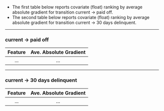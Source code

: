 - The first table below reports covariate (float) ranking by average absolute gradient for transition current -> paid off.
- The second table below reports covariate (float) ranking by average absolute gradient for transition current -> 30 days delinquent.

------
### current -> paid off

| Feature                                                               | Ave. Absolute Gradient |
|:---------------------------------------------------------------------:|:----------------------:|
| ...                                                                   | ...                    |

------
### current -> 30 days delinquent

| Feature                                                               | Ave. Absolute Gradient |
|:---------------------------------------------------------------------:|:----------------------:|
| ...                                                                   | ...                    |
